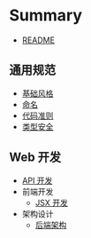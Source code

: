 # Summary

- [README](README.md)

## 通用规范

- [基础风格](style-guide/style.md)
- [命名](style-guide/naming.md)
- [代码准则](style-guide/convention.md)
- [类型安全](style-guide/typing.md)

## Web 开发

- [API 开发](web-dev/api.md)
- 前端开发
  - [JSX 开发](web-dev/frontend/jsx.md)
- 架构设计
  - [后端架构](web-dev/architecture/backend.md)
